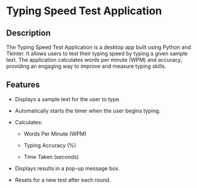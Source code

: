 <h1>Typing Speed Test Application</h1>

<h2>Description</h2>

The Typing Speed Test Application is a desktop app built using Python and Tkinter. It allows users to test their typing speed by typing a given sample text. The application calculates words per minute (WPM) and accuracy, providing an engaging way to improve and measure typing skills.

<h2>Features</h2>

* Displays a sample text for the user to type.

* Automatically starts the timer when the user begins typing.

* Calculates:
  
  * Words Per Minute (WPM)

  * Typing Accuracy (%)

  * Time Taken (seconds)

* Displays results in a pop-up message box.

* Resets for a new test after each round.
